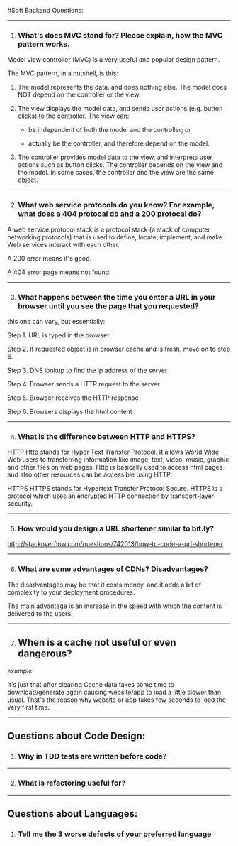 #Soft Backend Questions:

---
1. ### What's does MVC stand for? Please explain, how the MVC pattern works.

Model view controller (MVC) is a very useful and popular design pattern.

The MVC pattern, in a nutshell, is this:

1. The model represents the data, and does nothing else. The model does NOT depend on the controller or the view. 
2. The view displays the model data, and sends user actions (e.g. button clicks) to the controller. The view can: 
    - be independent of both the model and the controller; or 

    - actually be the controller, and therefore depend on the model. 

3. The controller provides model data to the view, and interprets user actions such as button clicks. The controller depends on the view and the model. In some cases, the controller and the view are the same object.

---

2. ### What web service protocols do you know? For example, what does a 404 protocal do and a 200 protocal do?

A web service protocol stack is a protocol stack (a stack of computer networking protocols) that is used to define, locate, implement, and make Web services interact with each other.

A 200 error means it's good.

A 404 error page means not found.

---

3. ### What happens between the time you enter a URL in your browser until you see the page that you requested?

this one can vary, but essentially:

Step 1. URL is typed in the browser.

Step 2. If requested object is in browser cache and is fresh, move on to step 6.

Step 3. DNS lookup to find the ip address of the server

Step 4. Browser sends a HTTP request to the server.

Step 5. Browser receives the HTTP response

Step 6. Browsers displays the html content

---

4. ### What is the difference between HTTP and HTTPS?

HTTP
Http stands for Hyper Text Transfer Protocol. It allows World Wide Web users to transferring information like image, text, video, music, graphic and other files on web pages. Http is basically used to access html pages and also other resources can be accessible using HTTP.  

HTTPS
HTTPS stands for Hypertext Transfer Protocol Secure. HTTPS is a protocol which uses an encrypted HTTP connection by transport-layer security.

---

5. ### How would you design a URL shortener similar to bit.ly?

http://stackoverflow.com/questions/742013/how-to-code-a-url-shortener

---

6. ### What are some advantages of CDNs? Disadvantages?

The disadvantages may be that it costs money, and it adds a bit of complexity to your deployment procedures.

The main advantage is an increase in the speed with which the content is delivered to the users.

---

7. ## When is a cache not useful or even dangerous?

example:

It's just that after clearing Cache data takes some time to download/generate again causing website/app to load a little slower than usual. That's the reason why website or app takes few seconds to load the very first time.


---

## Questions about Code Design:

1. ### Why in TDD tests are written before code?

---

2. ### What is refactoring useful for?

---

 ## Questions about Languages:

1. ### Tell me the 3 worse defects of your preferred language

